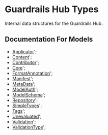 # Guardrails Hub Types

Internal data structures for the Guardrails Hub.

## Documentation For Models

 - [Applicator](docs/Applicator.md)';
 - [Content](docs/Content.md)';
 - [Contributor](docs/Contributor.md)';
 - [Core](docs/Core.md)';
 - [FormatAnnotation](docs/FormatAnnotation.md)';
 - [Manifest](docs/Manifest.md)';
 - [MetaData](docs/MetaData.md)';
 - [ModelAuth](docs/ModelAuth.md)';
 - [ModelSchema](docs/ModelSchema.md)';
 - [Repository](docs/Repository.md)';
 - [SimpleTypes](docs/SimpleTypes.md)';
 - [Tags](docs/Tags.md)';
 - [Unevaluated](docs/Unevaluated.md)';
 - [Validation](docs/Validation.md)';
 - [ValidationType](docs/ValidationType.md)';
  